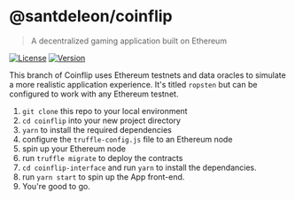 # @santdeleon/coinflip

> A decentralized gaming application built on Ethereum

[![License](https://img.shields.io/github/license/santdeleon/coinflip)](https://github.com/santdeleon/coinflip/blob/ropsten/LICENSE)
[![Version](https://img.shields.io/github/package-json/v/santdeleon/coinflip)](https://github.com/santdeleon/coinflip/blob/ropsten/package.json)

This branch of Coinflip uses Ethereum testnets and data oracles to simulate a
more realistic application experience. It's titled `ropsten` but can be configured to work with any Ethereum testnet.

1. `git clone` this repo to your local environment
2. `cd coinflip` into your new project directory
3. `yarn` to install the required dependencies
4. configure the `truffle-config.js` file to an Ethereum node
5. spin up your Ethereum node
6. run `truffle migrate` to deploy the contracts
7. `cd coinflip-interface` and run `yarn` to install the dependancies.
8. run `yarn start` to spin up the App front-end.
9. You're good to go.
